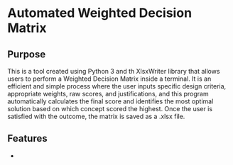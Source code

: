 # Automated Weighted Decision Matrix
 
 
## Purpose

This is a tool created using Python 3 and th XlsxWriter library that allows users to perform a Weighted Decision Matrix inside a terminal. It is an efficient and simple process where the user inputs specific design criteria, appropriate weights, raw scores, and justifications, and this program automatically calculates the final score and identifies the most optimal solution based on which concept scored the highest. Once the user is satisfied with the outcome, the matrix is saved as a .xlsx file.


## Features

- 
